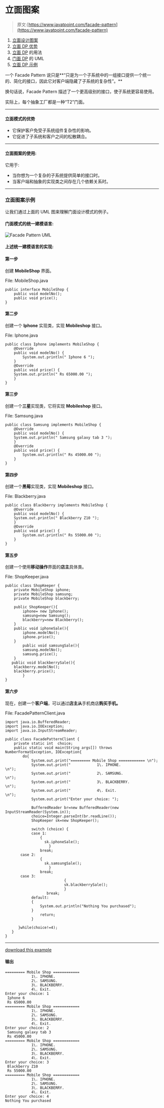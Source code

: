 # 立面图案

> 原文:[https://www.javatpoint.com/facade-pattern](https://www.javatpoint.com/facade-pattern)

1.  [立面设计图案](#)
2.  [立面 DP 优势](#adv)
3.  [立面 DP](#usage) 的用法
4.  [门面 DP](#uml) 的 UML
5.  [立面 DP 示例](#ex)

一个 Facade Pattern 说只是**“只是为一个子系统中的一组接口提供一个统一的、简化的接口，因此它对客户端隐藏了子系统的复杂性”。**

换句话说，Facade Pattern 描述了一个更高级别的接口，使子系统更容易使用。

实际上，每个抽象工厂都是一种“T2”门面。

* * *

#### 立面模式的优势

*   它保护客户免受子系统组件复杂性的影响。
*   它促进了子系统和客户之间的松散耦合。

* * *

#### 立面图案的使用:

它用于:

*   当你想为一个复杂的子系统提供简单的接口时。
*   当客户端和抽象的实现类之间存在几个依赖关系时。

* * *

### 立面图案示例

让我们通过上面的 UML 图来理解门面设计模式的例子。

#### 门面模式的统一建模语言:

![Facade Pattern UML](../Images/d7ca35ea03f17477d1eead15cca4b980.png)

#### 上述统一建模语言的实现:

#### 第一步

创建 **MobileShop** 界面。

File: MobileShop.java

```
public interface MobileShop {
	public void modelNo();
	public void price();
}

```

#### 第二步

创建一个 **Iphone** 实现类，实现 **Mobileshop** 接口。

File: Iphone.java

```
public class Iphone implements MobileShop {
	@Override
	public void modelNo() {
		System.out.println(" Iphone 6 ");
	}
	@Override
	public void price() {
	System.out.println(" Rs 65000.00 ");
	}
}

```

#### 第三步

创建一个**三星**实现类，它将实现 **Mobileshop** 接口。

File: Samsung.java

```
public class Samsung implements MobileShop {
	@Override
	public void modelNo() {
	System.out.println(" Samsung galaxy tab 3 ");
	}
	@Override
	public void price() {
        System.out.println(" Rs 45000.00 ");
	}
}

```

#### 第四步

创建一个**黑莓**实现类，实现 **Mobileshop** 接口。

File: Blackberry.java

```
public class Blackberry implements MobileShop {
	@Override
	public void modelNo() {
	System.out.println(" Blackberry Z10 ");
	}
	@Override
	public void price() {
        System.out.println(" Rs 55000.00 ");
	}
}

```

#### 第五步

创建一个使用**移动操作**界面的**店主**具体类。

File: ShopKeeper.java

```
public class ShopKeeper {
	private MobileShop iphone;
	private MobileShop samsung;
	private MobileShop blackberry;

	public ShopKeeper(){
		iphone= new Iphone();
		samsung=new Samsung();
		blackberry=new Blackberry();
	}
	public void iphoneSale(){
		iphone.modelNo();
		iphone.price();
	}
        public void samsungSale(){
		samsung.modelNo();
		samsung.price();
	}
   public void blackberrySale(){
	blackberry.modelNo();
	blackberry.price();
        }
}

```

#### 第六步

现在，创建一个**客户端**，可以通过**店主从**手机商店**购买手机。**

File: FacadePatternClient.java

```
import java.io.BufferedReader;
import java.io.IOException;
import java.io.InputStreamReader;

public class FacadePatternClient {
	private static int  choice;
	public static void main(String args[]) throws NumberFormatException, IOException{
		do{		
			System.out.print("========= Mobile Shop ============ \n");
			System.out.print("            1\. IPHONE.              \n");
			System.out.print("            2\. SAMSUNG.              \n");
			System.out.print("            3\. BLACKBERRY.            \n");
			System.out.print("            4\. Exit.                     \n");
			System.out.print("Enter your choice: ");

			BufferedReader br=new BufferedReader(new InputStreamReader(System.in));
			choice=Integer.parseInt(br.readLine());
			ShopKeeper sk=new ShopKeeper();

			switch (choice) {
			case 1:
				{ 
			      sk.iphoneSale();
			        }
				break;
       case 2:
				{
				  sk.samsungSale();		 
			        }
				break;	
       case 3:
	                       {
	                       sk.blackberrySale();	    
	                       }
			       break;	
			default:
			{  
				System.out.println("Nothing You purchased");
			}		
				return;
			}

	  }while(choice!=4);
   }
}

```

* * *

[download this example](designpattern/designpatternexample/facadepattern.zip)

#### 输出

```
========= Mobile Shop ============
            1\. IPHONE.
            2\. SAMSUNG.
            3\. BLACKBERRY.
            4\. Exit.
Enter your choice: 1
 Iphone 6
 Rs 65000.00
========= Mobile Shop ============
            1\. IPHONE.
            2\. SAMSUNG.
            3\. BLACKBERRY.
            4\. Exit.
Enter your choice: 2
 Samsung galaxy tab 3
 Rs 45000.00
========= Mobile Shop ============
            1\. IPHONE.
            2\. SAMSUNG.
            3\. BLACKBERRY.
            4\. Exit.
Enter your choice: 3
 Blackberry Z10
 Rs 55000.00
========= Mobile Shop ============
            1\. IPHONE.
            2\. SAMSUNG.
            3\. BLACKBERRY.
            4\. Exit.
Enter your choice: 4
Nothing You purchased

```